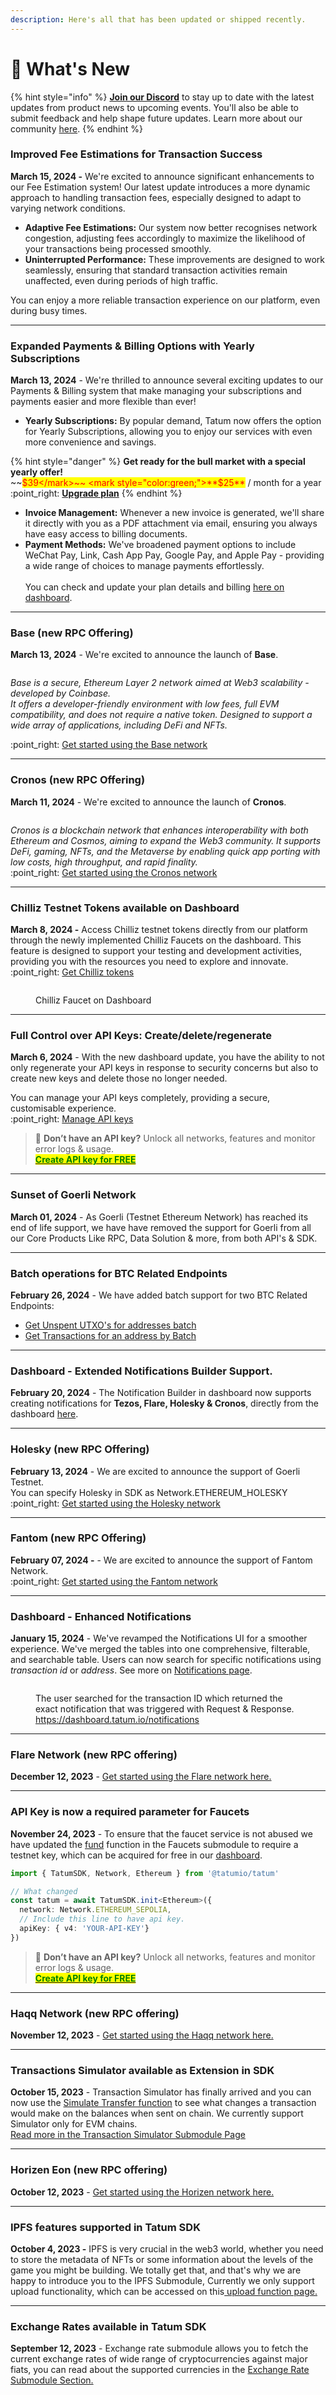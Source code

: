 ```yaml
---
description: Here's all that has been updated or shipped recently.
---
```


# 🎁 What's New

{% hint style="info" %}
[**Join our Discord**](https://discord.com/invite/tatum) to stay up to date with the latest updates from product news to upcoming events. You'll also be able to submit feedback and help shape future updates. Learn more about our community [here](https://tatum.io/community).&#x20;
{% endhint %}

### Improved Fee Estimations for Transaction Success

**March 15, 2024 -** We're excited to announce significant enhancements to our Fee Estimation system! Our latest update introduces a more dynamic approach to handling transaction fees, especially designed to adapt to varying network conditions.

* **Adaptive Fee Estimations:** Our system now better recognises network congestion, adjusting fees accordingly to maximize the likelihood of your transactions being processed smoothly.
* **Uninterrupted Performance:** These improvements are designed to work seamlessly, ensuring that standard transaction activities remain unaffected, even during periods of high traffic.

You can enjoy a more reliable transaction experience on our platform, even during busy times.

***

### Expanded Payments & Billing Options with Yearly Subscriptions

**March 13, 2024** - We're thrilled to announce several exciting updates to our Payments & Billing system that make managing your subscriptions and payments easier and more flexible than ever!

* **Yearly Subscriptions:** By popular demand, Tatum now offers the option for Yearly Subscriptions, allowing you to enjoy our services with even more convenience and savings.

{% hint style="danger" %}
**Get ready for the bull market with a special yearly offer!**\
~~<mark style="color:red;">$39</mark>~~ <mark style="color:green;">**$25**</mark> / month for a year\
:point\_right: [**Upgrade plan**](https://dashboard.tatum.io/upgrade-plan)
{% endhint %}

* **Invoice Management:** Whenever a new invoice is generated, we'll share it directly with you as a PDF attachment via email, ensuring you always have easy access to billing documents.
* **Payment Methods:** We've broadened payment options to include WeChat Pay, Link, Cash App Pay, Google Pay, and Apple Pay - providing a wide range of choices to manage payments effortlessly.\
  \
  You can check and update your plan details and billing [here on dashboard](https://dashboard.tatum.io/upgrade-plan).

***

### Base (new RPC Offering)

**March 13, 2024** - We're excited to announce the launch of **Base**.

<img src=".gitbook/assets/full-base-logo.webp" alt="" data-size="original">

_Base is a secure, Ethereum Layer 2 network aimed at Web3 scalability - developed by Coinbase._\
_It offers a developer-friendly environment with low fees, full EVM compatibility, and does not require a native token. Designed to support a wide array of applications, including DeFi and NFTs._

:point\_right: [Get started using the Base network](https://docs.tatum.io/docs/rpc/evm-blockchains/base-rpc-documentation)

***

### Cronos (new RPC Offering)

**March 11, 2024** - We're excited to announce the launch of **Cronos**.

<img src=".gitbook/assets/full-cronos-logo.png" alt="" data-size="original">

_Cronos is a blockchain network that enhances interoperability with both Ethereum and Cosmos, aiming to expand the Web3 community. It supports DeFi, gaming, NFTs, and the Metaverse by enabling quick app porting with low costs, high throughput, and rapid finality._\
:point\_right: [Get started using the Cronos network](https://docs.tatum.io/docs/rpc/evm-blockchains/cronos-rpc-documentation)

***

### Chilliz Testnet Tokens available on Dashboard

**March 8, 2024 -** Access Chilliz testnet tokens directly from our platform through the newly implemented Chilliz Faucets on the dashboard. This feature is designed to support your testing and development activities, providing you with the resources you need to explore and innovate. \
:point\_right: [Get Chilliz tokens](https://dashboard.tatum.io/faucets)

<figure><img src=".gitbook/assets/Screenshot 2024-03-18 at 12.23.40.png" alt=""><figcaption><p>Chilliz Faucet on Dashboard</p></figcaption></figure>

***

### Full Control over API Keys: Create/delete/regenerate

**March 6, 2024** - With the new dashboard update, you have the ability to not only regenerate your API keys in response to security concerns but also to create new keys and delete those no longer needed.

You can manage your API keys completely, providing a secure, customisable experience.\
:point\_right: [Manage API keys](https://dashboard.tatum.io/)

> :key: **Don’t have an API key?** Unlock all networks, features and monitor error logs & usage.\
> [<mark style="color:green;">**Create API key for FREE**</mark>](https://dashboard.tatum.io/)

***

### Sunset of Goerli Network

**March 01, 2024** - As Goerli (Testnet Ethereum Network) has reached its end of life support, we have have removed the support for Goerli from all our Core Products Like RPC, Data Solution & more, from both API's & SDK.&#x20;

***

### Batch operations for BTC Related Endpoints

**February 26, 2024** - We have added batch support for two BTC Related Endpoints:

* [Get Unspent UTXO's for addresses batch](https://apidoc.tatum.io/tag/Data-API#operation/GetUtxosByAddressBatch)
* [Get Transactions for an address by Batch](https://apidoc.tatum.io/tag/Bitcoin#operation/BtcGetTxByAddressBatch)

***

### Dashboard - Extended Notifications Builder Support.

**February 20, 2024** - The Notification Builder in dashboard now supports creating notifications for **Tezos, Flare, Holesky & Cronos**, directly from the dashboard [here](https://dashboard.tatum.io/).

***

### Holesky (new RPC Offering)

**February 13, 2024** - We are excited to announce the support of Goerli Testnet.\
You can specify Holesky in SDK as Network.ETHEREUM\_HOLESKY\
:point\_right:  [Get started using the Holesky network](https://docs.tatum.io/docs/rpc/evm-blockchains/ethereum-rpc-documentation)

***

### Fantom (new RPC Offering)

**February 07, 2024 -** - We are excited to announce the support of Fantom Network.\
:point\_right:  [Get started using the Fantom network](https://docs.tatum.io/docs/rpc/evm-blockchains/fantom-rpc-documentation)

***

### Dashboard - Enhanced Notifications

**January 15, 2024** - We've revamped the Notifications UI for a smoother experience. We've merged the tables into one comprehensive, filterable, and searchable table. Users can now search for specific notifications using _transaction id_ or _address_. See more on [Notifications page](https://dashboard.tatum.io/notifications).

<figure><img src=".gitbook/assets/Screenshot 2024-01-15 at 6.52.04 PM.png" alt=""><figcaption><p>The user searched for the transaction ID which returned the exact notification that was triggered with Request &#x26; Response.<br> <a href="https://dashboard.tatum.io/notifications">https://dashboard.tatum.io/notifications</a></p></figcaption></figure>

***

### Flare Network  (new RPC offering)&#x20;

**December 12, 2023** - [Get started using the Flare network here.](docs/rpc/evm-blockchains/flare-rpc-documentation/)

***

### API Key is now a required parameter for Faucets

**November 24, 2023** -  To ensure that the faucet service is not abused we have updated the [fund](broken-reference) function in the Faucets submodule to require a testnet key, which can be acquired for free in our [dashboard](https://dashboard.tatum.io).

```typescript
import { TatumSDK, Network, Ethereum } from '@tatumio/tatum'

// What changed
const tatum = await TatumSDK.init<Ethereum>({
  network: Network.ETHEREUM_SEPOLIA,
  // Include this line to have api key.
  apiKey: { v4: 'YOUR-API-KEY'}
})
```

> :key: **Don’t have an API key?** Unlock all networks, features and monitor error logs & usage.\
> [<mark style="color:green;">**Create API key for FREE**</mark>](https://dashboard.tatum.io/)

***

### Haqq Network (new RPC offering)

**November 12, 2023** - [Get started using the Haqq network here.](docs/rpc/evm-blockchains/haqq-rpc-documentation/)

***

### Transactions Simulator available as Extension in SDK

**October 15, 2023** - Transaction Simulator has finally arrived and you can now use the [Simulate Transfer function](docs/transaction-simulator/simulate-transfer.md) to see what changes a transaction would make on the balances when sent on chain. We currently support Simulator only for EVM chains. \
[Read more in the Transaction Simulator Submodule Page](docs/transaction-simulator/)

***

### Horizen Eon (new RPC offering)

**October 12, 2023** - [Get started using the Horizen network here.](docs/rpc/evm-blockchains/horizen-eon-rpc-documentation/)

***

### IPFS features supported in Tatum SDK

**October 4, 2023 -** IPFS is very crucial in the web3 world, whether you need to store the metadata of NFTs or some information about the levels of the game you might be building. We totally get that, and that's why we are happy to introduce you to the IPFS Submodule, Currently we only support upload functionality, which can be accessed on this[ upload function page.](docs/ipfs/upload-file.md)

***

### &#x20;Exchange Rates available in Tatum SDK

**September 12, 2023** - Exchange rate submodule allows you to fetch the current exchange rates of wide range of cryptocurrencies against major fiats, you can read about the supported currencies in the [Exchange Rate Submodule Section.](docs/exchange-rates/)
